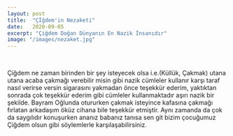 ```yaml
---
layout: post
title:  "Çİğdem'in Nezaketi"
date:   2020-09-05
excerpt: "Çiğdem Doğan Dünyanın En Nazik İnsanıdır"
image: "/images/nezaket.jpg"
---
```


<br />

Çiğdem ne zaman birinden bir şey isteyecek olsa i.e.(Küllük, Çakmak) utana utana acaba çakmağı verebilir misin gibi nazik cümleler kullanır karşı taraf nasıl verirse versin sigarasını yakmadan önce teşekkür ederim, yaktıktan sonrada çok teşekkür ederim  gibi cümleler kullanmaktadır aşırı nazik bir şekilde. Bayram Oğlunda otururken çakmak isteyince kafasına çakmağı fırlatan arkadaşım öküz cihana bile teşekkür etmiştir. Aynı zamanda da çok da saygılıdır konuşurken ananız babanız tanısa sen git bizim çocuğumuz Çiğdem olsun gibi söylemlerle karşılaşabilirsiniz.
